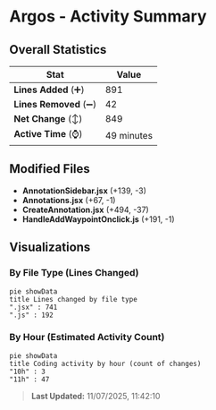 # Argos - Activity Summary 

## Overall Statistics

| Stat                   | Value                                                             |
| ---------------------- | ----------------------------------------------------------------- |
| **Lines Added** (➕)   | 891                                          |
| **Lines Removed** (➖) | 42                                        |
| **Net Change** (↕)    | 849                |
| **Active Time** (⌚)   | 49 minutes |


## Modified Files
- **AnnotationSidebar.jsx** (+139, -3)
- **Annotations.jsx** (+67, -1)
- **CreateAnnotation.jsx** (+494, -37)
- **HandleAddWaypointOnclick.js** (+191, -1)

## Visualizations

### By File Type (Lines Changed)

```mermaid
pie showData
title Lines changed by file type
".jsx" : 741
".js" : 192
```

### By Hour (Estimated Activity Count)

```mermaid
pie showData
title Coding activity by hour (count of changes)
"10h" : 3
"11h" : 47
```


> **Last Updated:** 11/07/2025, 11:42:10